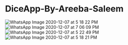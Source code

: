 # DiceApp-By-Areeba-Saleem
![WhatsApp Image 2020-12-07 at 5 18 22 PM](https://user-images.githubusercontent.com/72099262/101351244-86b4cb00-38ba-11eb-931b-ff93cb65b88a.jpeg)
![WhatsApp Image 2020-12-07 at 7 06 09 PM](https://user-images.githubusercontent.com/72099262/101356507-5e30cf00-38c2-11eb-813d-513abdea7ba0.jpeg)
![WhatsApp Image 2020-12-07 at 5 22 49 PM](https://user-images.githubusercontent.com/72099262/101356634-8fa99a80-38c2-11eb-86a8-330b5ed76cc7.jpeg)
![WhatsApp Image 2020-12-07 at 5 18 21 PM](https://user-images.githubusercontent.com/72099262/101356639-91735e00-38c2-11eb-881a-a2633ef31f68.jpeg)
